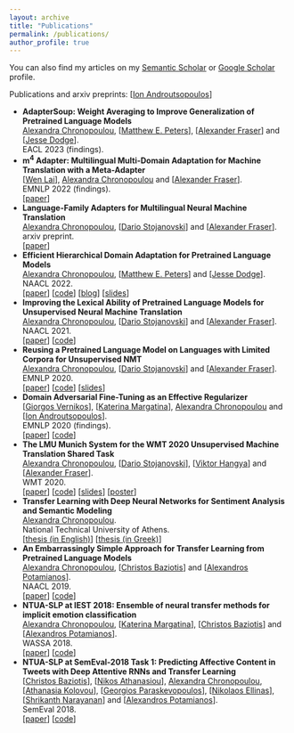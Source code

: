 ```yaml
---
layout: archive
title: "Publications"
permalink: /publications/
author_profile: true
---
```


  You can also find my articles on my [Semantic Scholar](https://www.semanticscholar.org/author/Alexandra-Chronopoulou/3379701) or [Google Scholar](https://scholar.google.com/citations?hl=en&user=XiwRCRIAAAAJ&view_op=list_works&sortby=pubdate) profile.

Publications and arxiv preprints: 
[<a href="https://www2.aueb.gr/users/ion/">Ion Androutsopoulos</a>]

<ul class="sparse-list">
              <li>
          <b>AdapterSoup: Weight Averaging to Improve Generalization of Pretrained Language Models</b> <br/>
          <u>Alexandra Chronopoulou</u>, [<a href="https://scholar.google.com/citations?user=K5nCPZwAAAAJ&hl=en">Matthew E. Peters</a>], [<a href="https://www.cis.uni-muenchen.de/~fraser/">Alexander Fraser</a>] and [<a href="https://jessedodge.github.io/">Jesse Dodge</a>]. <br/>
          EACL 2023 (findings).<br/>
        </li>
          <li>
          <b>m<sup>4</sup> Adapter: Multilingual Multi-Domain Adaptation for Machine Translation with a Meta-Adapter</b> <br/>
          [<a href="https://lavine-lmu.github.io/">Wen Lai</a>], <u>Alexandra Chronopoulou</u> and [<a href="https://www.cis.uni-muenchen.de/~fraser/">Alexander Fraser</a>]. <br/>
          EMNLP 2022 (findings).<br/>[<a href="https://arxiv.org/abs/2210.11912">paper</a>]
          </li>
            <li>
          <b>Language-Family Adapters for Multilingual Neural Machine Translation</b> <br/>
          <u>Alexandra Chronopoulou</u>, [<a href="https://www.cis.lmu.de/~dario/">Dario Stojanovski</a>] and [<a href="https://www.cis.uni-muenchen.de/~fraser/">Alexander Fraser</a>]. <br/>
          arxiv preprint.<br/>[<a href="https://arxiv.org/pdf/2209.15236.pdf">paper</a>]
          </li>
            <li>
          <b>Efficient Hierarchical Domain Adaptation for Pretrained Language Models</b> <br/>
          <u>Alexandra Chronopoulou</u>, [<a href="https://scholar.google.com/citations?user=K5nCPZwAAAAJ&hl=en">Matthew E. Peters</a>] and [<a href="https://jessedodge.github.io/">Jesse Dodge</a>]. <br/>
          NAACL 2022.<br/>
          [<a href="https://aclanthology.org/2022.naacl-main.96.pdf">paper</a>]
          [<a href="https://github.com/alexandra-chron/hierarchical-domain-adaptation" class="link-in-list">code</a>]
          [<a href="https://blog.allenai.org/efficient-hierarchical-domain-adaptation-using-pretrained-language-models-fdd04c001230">blog</a>]
          [<a href="https://alexandra-chron.github.io/files/eff_hier_dom_adapt.pdf" class="link-in-list">slides</a>] 
        </li>
          <li>
          <b>Improving the Lexical Ability of Pretrained Language Models for Unsupervised Neural Machine Translation</b> <br/>
          <u>Alexandra Chronopoulou</u>, [<a href="https://www.cis.lmu.de/~dario/">Dario Stojanovski</a>] and [<a href="https://www.cis.uni-muenchen.de/~fraser/">Alexander Fraser</a>]. <br/>
          NAACL 2021.<br/>
          [<a href="https://www.aclweb.org/anthology/2021.naacl-main.16.pdf">paper</a>]
          [<a href="https://github.com/alexandra-chron/lexical_xlm_relm" class="link-in-list">code</a>]
        </li>
        <li>
          <b>Reusing a Pretrained Language Model on Languages with Limited Corpora for Unsupervised NMT</b> <br/>
          <u>Alexandra Chronopoulou</u>, [<a href="https://www.cis.lmu.de/~dario/">Dario Stojanovski</a>] and [<a href="https://www.cis.uni-muenchen.de/~fraser/">Alexander Fraser</a>]. <br/>
          EMNLP 2020.<br/>
          [<a href="https://www.aclweb.org/anthology/2020.emnlp-main.214.pdf" class="link-in-list">paper</a>]
          [<a href="https://github.com/alexandra-chron/relm_unmt" class="link-in-list">code</a>]
          [<a href="https://alexandra-chron.github.io/files/relm.pdf" class="link-in-list">slides</a>]
        </li>
        <li>
          <b>Domain Adversarial Fine-Tuning as an Effective Regularizer</b> <br/>
          [<a href="https://georgevern.github.io/">Giorgos Vernikos</a>], [<a href="https://katerinamargatina.github.io/">Katerina Margatina</a>], <u>Alexandra Chronopoulou</u> and [<a href="https://www2.aueb.gr/users/ion/">Ion Androutsopoulos</a>]. <br/>
          EMNLP 2020 (findings).<br/>
          [<a href="https://www.aclweb.org/anthology/2020.findings-emnlp.278.pdf" class="link-in-list">paper</a>]
          [<a href="https://github.com/GeorgeVern/AFTERV1.0" class="link-in-list">code</a>]
        </li>
        <li>
          <b>The LMU Munich System for the WMT 2020 Unsupervised Machine Translation Shared Task</b> <br/>
          <u>Alexandra Chronopoulou</u>, [<a href="https://www.cis.lmu.de/~dario/">Dario Stojanovski</a>], [<a href="https://www.cis.uni-muenchen.de/~hangyav/">Viktor Hangya</a>] and [<a href="https://www.cis.uni-muenchen.de/~fraser/">Alexander Fraser</a>]. <br/>
          WMT 2020.<br/>
          [<a href="https://www.aclweb.org/anthology/2020.wmt-1.128.pdf" class="link-in-list">paper</a>]
          [<a href="https://github.com/alexandra-chron/umt-lmu-wmt2020" class="link-in-list">code</a>]
          [<a href="https://drive.google.com/file/d/1gZvhZd5TW3z7VJubts13Y35L8H1mbBT1/view?usp=sharing" class="link-in-list">slides</a>]
         [<a href="https://drive.google.com/file/d/1bTjshwr8amPLyxlPzVDEcB6DtA4vjVUX/view?usp=sharing" class="link-in-list">poster</a>]
        </li>
        <li>
          <b>Transfer Learning with Deep Neural Networks for Sentiment Analysis and Semantic Modeling</b> <br/>
          <u>Alexandra Chronopoulou</u>. <br/>
          National Technical University of Athens.<br/>
          [<a href="https://alexandra-chron.github.io/files/thesis_achronopoulou.pdf">thesis (in English)</a>] 
          [<a href="https://dspace.lib.ntua.gr/xmlui/bitstream/handle/123456789/49039/diplomatiki_achronopoulou.pdf?sequence=1" class="link-in-list">thesis (in Greek)</a>]
        </li>
        <li>
          <b>An Embarrassingly Simple Approach for Transfer Learning from Pretrained Language Models</b> <br/>
          <u>Alexandra Chronopoulou</u>, [<a href="https://cbaziotis.github.io/">Christos Baziotis</a>] and [<a href="https://slp-ntua.github.io/potam/">Alexandros Potamianos</a>]. <br/>
          NAACL 2019.<br/>
          [<a href="https://www.aclweb.org/anthology/N19-1213.pdf" class="link-in-list">paper</a>]
          [<a href="https://github.com/alexandra-chron/siatl" class="link-in-list">code</a>]
        </li>
        <li>
          <b>NTUA-SLP at IEST 2018: Ensemble of neural transfer methods for implicit emotion classification</b> <br/>
          <u>Alexandra Chronopoulou</u>, [<a href="https://katerinamargatina.github.io/">Katerina Margatina</a>], [<a href="https://cbaziotis.github.io/">Christos Baziotis</a>] and [<a href="https://slp-ntua.github.io/potam/">Alexandros Potamianos</a>]. <br/>
          WASSA 2018.<br />
          [<a href="https://www.aclweb.org/anthology/W18-6209.pdf" class="link-in-list">paper</a>]
          [<a href="https://github.com/alexandra-chron/ntua-slp-wassa-iest2018">code</a>]
        </li>
        <li>
          <b>NTUA-SLP at SemEval-2018 Task 1: Predicting Affective Content in Tweets with Deep Attentive RNNs and Transfer Learning</b> <br/>
         [<a href="https://cbaziotis.github.io/">Christos Baziotis</a>], [<a href="https://is.mpg.de/employees/nathanasiou">Nikos Athanasiou</a>], <u>Alexandra Chronopoulou</u>, [<a href="https://scholar.google.gr/citations?user=V8gp47MAAAAJ&hl=en">Athanasia Kolovou</a>], [<a href="https://georgepar.github.io/">Georgios Paraskevopoulos</a>], [<a href="https://scholar.google.gr/citations?user=y329tukAAAAJ&hl=en">Nikolaos Ellinas</a>], [<a href="https://sail.usc.edu/people/shri.html">Shrikanth Narayanan</a>] and [<a href="https://slp-ntua.github.io/potam/">Alexandros Potamianos</a>]. <br/>
          SemEval 2018. <br />
          [<a href="https://www.aclweb.org/anthology/S18-1037.pdf" class="link-in-list">paper</a>]
          [<a href="https://github.com/cbaziotis/ntua-slp-semeval2018" class="link-in-list">code</a>]
        </li>
</ul>
